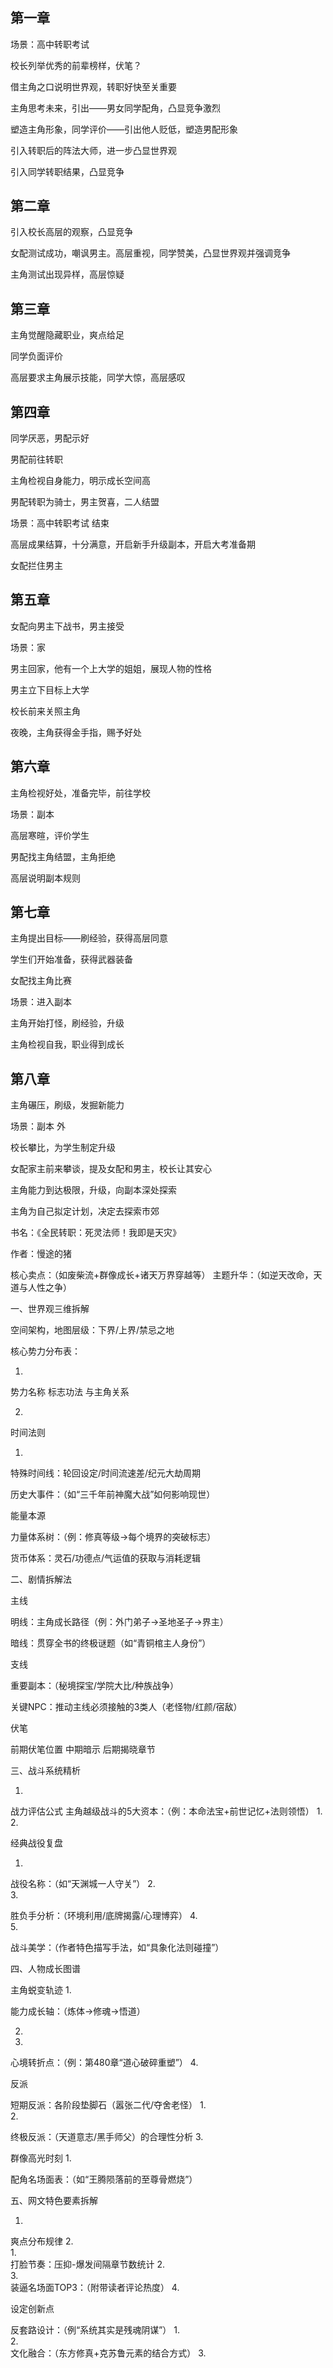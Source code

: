 #

## 第一章

场景：高中转职考试

校长列举优秀的前辈榜样，伏笔？

借主角之口说明世界观，转职好快至关重要

主角思考未来，引出——男女同学配角，凸显竞争激烈

塑造主角形象，同学评价——引出他人贬低，塑造男配形象

引入转职后的阵法大师，进一步凸显世界观

引入同学转职结果，凸显竞争

## 第二章

引入校长高层的观察，凸显竞争

女配测试成功，嘲讽男主。高层重视，同学赞美，凸显世界观并强调竞争

主角测试出现异样，高层惊疑

## 第三章

主角觉醒隐藏职业，爽点给足

同学负面评价

高层要求主角展示技能，同学大惊，高层感叹

## 第四章

同学厌恶，男配示好

男配前往转职

主角检视自身能力，明示成长空间高

男配转职为骑士，男主贺喜，二人结盟

场景：高中转职考试 结束

高层成果结算，十分满意，开启新手升级副本，开启大考准备期

女配拦住男主

## 第五章

女配向男主下战书，男主接受

场景：家

男主回家，他有一个上大学的姐姐，展现人物的性格

男主立下目标上大学

校长前来关照主角


夜晚，主角获得金手指，赐予好处

## 第六章

主角检视好处，准备完毕，前往学校

场景：副本

高层寒暄，评价学生

男配找主角结盟，主角拒绝

高层说明副本规则

## 第七章

主角提出目标——刷经验，获得高层同意

学生们开始准备，获得武器装备

女配找主角比赛

场景：进入副本

主角开始打怪，刷经验，升级

主角检视自我，职业得到成长

## 第八章

主角碾压，刷级，发掘新能力

场景：副本 外

校长攀比，为学生制定升级

女配家主前来攀谈，提及女配和男主，校长让其安心

主角能力到达极限，升级，向副本深处探索

主角为自己拟定计划，决定去探索市郊




























书名：《全民转职：死灵法师！我即是天灾》

作者：慢途的猪

核心卖点：（如废柴流+群像成长+诸天万界穿越等）
主题升华：（如逆天改命，天道与人性之争）


一、世界观三维拆解

空间架构，地图层级：下界/上界/禁忌之地

核心势力分布表：

1.	
势力名称	标志功法	与主角关系

2.	
时间法则

1.	
特殊时间线：轮回设定/时间流速差/纪元大劫周期


历史大事件：（如“三千年前神魔大战”如何影响现世）

能量本源

力量体系树：（例：修真等级→每个境界的突破标志）

货币体系：灵石/功德点/气运值的获取与消耗逻辑


二、剧情拆解法

主线

明线：主角成长路径（例：外门弟子→圣地圣子→界主）

暗线：贯穿全书的终极谜题（如“青铜棺主人身份”）


支线

重要副本：（秘境探宝/学院大比/种族战争）

关键NPC：推动主线必须接触的3类人（老怪物/红颜/宿敌）

伏笔

前期伏笔位置	中期暗示	后期揭晓章节

三、战斗系统精析

1.	
战力评估公式
主角越级战斗的5大资本：（例：本命法宝+前世记忆+法则领悟）
1.	
2.	

经典战役复盘

1.	
战役名称：（如“天渊城一人守关”）
2.	
3.	

胜负手分析：（环境利用/底牌揭露/心理博弈）
4.	
5.	

战斗美学：（作者特色描写手法，如“具象化法则碰撞”）

四、人物成长图谱

主角蜕变轨迹
1.	

能力成长轴：（炼体→修魂→悟道）

2.	
3.	

心境转折点：（例：第480章“道心破碎重塑”）
4.	

反派

短期反派：各阶段垫脚石（嚣张二代/夺舍老怪）
1.	
2.	

终极反派：（天道意志/黑手师父）的合理性分析
3.	

群像高光时刻
1.	

配角名场面表：（如“王腾陨落前的至尊骨燃烧”）

五、网文特色要素拆解

1.	
爽点分布规律
2.	
1.	
打脸节奏：压抑-爆发间隔章节数统计
2.	
3.	
装逼名场面TOP3：（附带读者评论热度）
4.	

设定创新点

反套路设计：（例“系统其实是残魂阴谋”）
1.	
2.	
文化融合：（东方修真+克苏鲁元素的结合方式）
3.	

